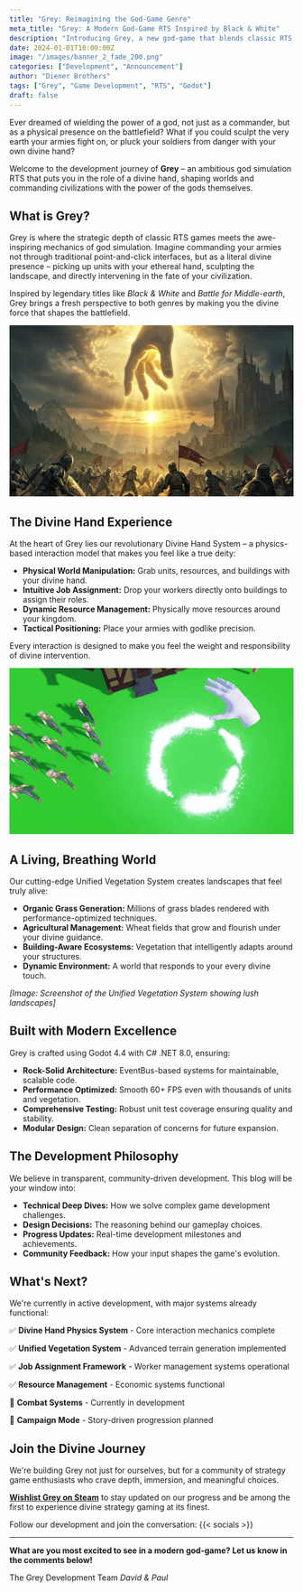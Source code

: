 ```yaml
---
title: "Grey: Reimagining the God-Game Genre"
meta_title: "Grey: A Modern God-Game RTS Inspired by Black & White"
description: "Introducing Grey, a new god-game that blends classic RTS with the immersive power of a divine hand. Inspired by Black & White and Battle for Middle-earth."
date: 2024-01-01T10:00:00Z
image: "/images/banner_2_fade_200.png"
categories: ["Development", "Announcement"]
author: "Diener Brothers"
tags: ["Grey", "Game Development", "RTS", "Godot"]
draft: false
---
```


Ever dreamed of wielding the power of a god, not just as a commander, but as a physical presence on the battlefield? What if you could sculpt the very earth your armies fight on, or pluck your soldiers from danger with your own divine hand?

Welcome to the development journey of **Grey** – an ambitious god simulation RTS that puts you in the role of a divine hand, shaping worlds and commanding civilizations with the power of the gods themselves.

## What is Grey?

Grey is where the strategic depth of classic RTS games meets the awe-inspiring mechanics of god simulation. Imagine commanding your armies not through traditional point-and-click interfaces, but as a literal divine presence – picking up units with your ethereal hand, sculpting the landscape, and directly intervening in the fate of your civilization.

Inspired by legendary titles like *Black & White* and *Battle for Middle-earth*, Grey brings a fresh perspective to both genres by making you the divine force that shapes the battlefield.

![Concept art of a divine hand shaping the landscape](header_small.png)

## The Divine Hand Experience

At the heart of Grey lies our revolutionary Divine Hand System – a physics-based interaction model that makes you feel like a true deity:

-   **Physical World Manipulation:** Grab units, resources, and buildings with your divine hand.
-   **Intuitive Job Assignment:** Drop your workers directly onto buildings to assign their roles.
-   **Dynamic Resource Management:** Physically move resources around your kingdom.
-   **Tactical Positioning:** Place your armies with godlike precision.

Every interaction is designed to make you feel the weight and responsibility of divine intervention.

![Image of the divine hand with the pick effect](pickEffect.gif)

## A Living, Breathing World

Our cutting-edge Unified Vegetation System creates landscapes that feel truly alive:

-   **Organic Grass Generation:** Millions of grass blades rendered with performance-optimized techniques.
-   **Agricultural Management:** Wheat fields that grow and flourish under your divine guidance.
-   **Building-Aware Ecosystems:** Vegetation that intelligently adapts around your structures.
-   **Dynamic Environment:** A world that responds to your every divine touch.

*[Image: Screenshot of the Unified Vegetation System showing lush landscapes]*

## Built with Modern Excellence

Grey is crafted using Godot 4.4 with C# .NET 8.0, ensuring:

-   **Rock-Solid Architecture:** EventBus-based systems for maintainable, scalable code.
-   **Performance Optimized:** Smooth 60+ FPS even with thousands of units and vegetation.
-   **Comprehensive Testing:** Robust unit test coverage ensuring quality and stability.
-   **Modular Design:** Clean separation of concerns for future expansion.

## The Development Philosophy

We believe in transparent, community-driven development. This blog will be your window into:

-   **Technical Deep Dives:** How we solve complex game development challenges.
-   **Design Decisions:** The reasoning behind our gameplay choices.
-   **Progress Updates:** Real-time development milestones and achievements.
-   **Community Feedback:** How your input shapes the game's evolution.

## What's Next?

We're currently in active development, with major systems already functional:

✅ **Divine Hand Physics System** - Core interaction mechanics complete

✅ **Unified Vegetation System** - Advanced terrain generation implemented

✅ **Job Assignment Framework** - Worker management systems operational

✅ **Resource Management** - Economic systems functional

🔄 **Combat Systems** - Currently in development

🔄 **Campaign Mode** - Story-driven progression planned

## Join the Divine Journey

We're building Grey not just for ourselves, but for a community of strategy game enthusiasts who crave depth, immersion, and meaningful choices.

[**Wishlist Grey on Steam**](https://store.steampowered.com/) to stay updated on our progress and be among the first to experience divine strategy gaming at its finest.

Follow our development and join the conversation:
{{< socials >}}

---

**What are you most excited to see in a modern god-game? Let us know in the comments below!**

The Grey Development Team
*David & Paul*